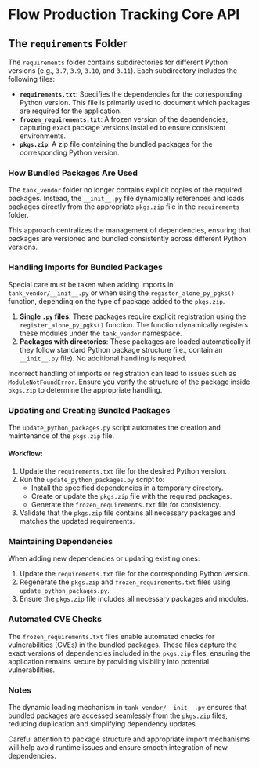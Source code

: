 # Flow Production Tracking Core API

## The `requirements` Folder

The `requirements` folder contains subdirectories for different Python versions (e.g., `3.7`, `3.9`, `3.10`, and `3.11`). Each subdirectory includes the following files:

- **`requirements.txt`**: Specifies the dependencies for the corresponding Python version. This file is primarily used to document which packages are required for the application.
- **`frozen_requirements.txt`**: A frozen version of the dependencies, capturing exact package versions installed to ensure consistent environments.
- **`pkgs.zip`**: A zip file containing the bundled packages for the corresponding Python version.

### How Bundled Packages Are Used

The `tank_vendor` folder no longer contains explicit copies of the required packages. Instead, the `__init__.py` file dynamically references and loads packages directly from the appropriate `pkgs.zip` file in the `requirements` folder.

This approach centralizes the management of dependencies, ensuring that packages are versioned and bundled consistently across different Python versions.

### Handling Imports for Bundled Packages

Special care must be taken when adding imports in `tank_vendor/__init__.py` or when using the `register_alone_py_pgks()` function, depending on the type of package added to the `pkgs.zip`.

1. **Single `.py` files**: These packages require explicit registration using the `register_alone_py_pgks()` function. The function dynamically registers these modules under the `tank_vendor` namespace.
2. **Packages with directories**: These packages are loaded automatically if they follow standard Python package structure (i.e., contain an `__init__.py` file). No additional handling is required.

Incorrect handling of imports or registration can lead to issues such as `ModuleNotFoundError`. Ensure you verify the structure of the package inside `pkgs.zip` to determine the appropriate handling.

### Updating and Creating Bundled Packages

The `update_python_packages.py` script automates the creation and maintenance of the `pkgs.zip` file.

#### Workflow:

1. Update the `requirements.txt` file for the desired Python version.
2. Run the `update_python_packages.py` script to:
   - Install the specified dependencies in a temporary directory.
   - Create or update the `pkgs.zip` file with the required packages.
   - Generate the `frozen_requirements.txt` file for consistency.
3. Validate that the `pkgs.zip` file contains all necessary packages and matches the updated requirements.


### Maintaining Dependencies

When adding new dependencies or updating existing ones:
1. Update the `requirements.txt` file for the corresponding Python version.
2. Regenerate the `pkgs.zip` and `frozen_requirements.txt` files using `update_python_packages.py`.
3. Ensure the `pkgs.zip` file includes all necessary packages and modules.

### Automated CVE Checks

The `frozen_requirements.txt` files enable automated checks for vulnerabilities (CVEs) in the bundled packages. These files capture the exact versions of dependencies included in the `pkgs.zip` files, ensuring the application remains secure by providing visibility into potential vulnerabilities.

### Notes

The dynamic loading mechanism in `tank_vendor/__init__.py` ensures that bundled packages are accessed seamlessly from the `pkgs.zip` files, reducing duplication and simplifying dependency updates.

Careful attention to package structure and appropriate import mechanisms will help avoid runtime issues and ensure smooth integration of new dependencies.
